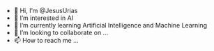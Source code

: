 - 👋 Hi, I’m @JesusUrias
- 👀 I’m interested in AI
- 🌱 I’m currently learning Artificial Intelligence and Machine Learning
- 💞️ I’m looking to collaborate on ...
- 📫 How to reach me ...

<!---
JesusUrias/JesusUrias is a ✨ special ✨ repository because its `README.md` (this file) appears on your GitHub profile.
You can click the Preview link to take a look at your changes.
--->
